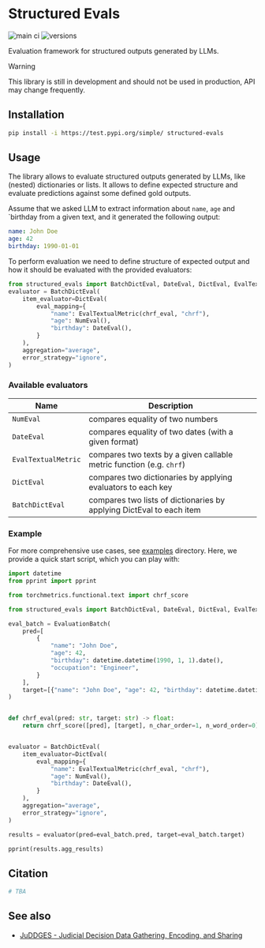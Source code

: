# Structured Evals

![main ci](https://github.com/binkjakub/structured-evals/actions/workflows/main.yml/badge.svg)
![versions](https://img.shields.io/badge/Python-3.10%20|%203.11%20|%203.12-blue)

Evaluation framework for structured outputs generated by LLMs.

> [!WARNING]
> This library is still in development and should not be used in production, API may change frequently.

## Installation

```bash
pip install -i https://test.pypi.org/simple/ structured-evals
```

## Usage
The library allows to evaluate structured outputs generated by LLMs, like (nested) dictionaries or lists.
It allows to define expected structure and evaluate predictions against some defined gold outputs.

Assume that we asked LLM to extract information about `name`, `age` and `birthday from a given text, and it generated the following output:
```yaml
name: John Doe
age: 42
birthday: 1990-01-01
```

To perform evaluation we need to define structure of expected output and how it should be evaluated with the provided evaluators:
```python
from structured_evals import BatchDictEval, DateEval, DictEval, EvalTextualMetric, EvaluationBatch, NumEval
evaluator = BatchDictEval(
    item_evaluator=DictEval(
        eval_mapping={
            "name": EvalTextualMetric(chrf_eval, "chrf"),
            "age": NumEval(),
            "birthday": DateEval(),
        }
    ),
    aggregation="average",
    error_strategy="ignore",
)
```

### Available evaluators
| Name                | Description                                                          |
|---------------------|----------------------------------------------------------------------|
| `NumEval`           | compares equality of two numbers                                     |
| `DateEval`          | compares equality of two dates (with a given format)                 |
| `EvalTextualMetric` | compares two texts by a given callable metric function (e.g. `chrf`) |
| `DictEval`          | compares two dictionaries by applying evaluators to each key         |
| `BatchDictEval`     | compares two lists of dictionaries by applying DictEval to each item |


### Example
For more comprehensive use cases, see [examples](examples) directory. Here, we provide a quick start script, which you can play with:

```python
import datetime
from pprint import pprint

from torchmetrics.functional.text import chrf_score

from structured_evals import BatchDictEval, DateEval, DictEval, EvalTextualMetric, EvaluationBatch, NumEval

eval_batch = EvaluationBatch(
    pred=[
        {
            "name": "John Doe",
            "age": 42,
            "birthday": datetime.datetime(1990, 1, 1).date(),
            "occupation": "Engineer",
        }
    ],
    target=[{"name": "John Doe", "age": 42, "birthday": datetime.datetime(1991, 1, 2).date()}],
)


def chrf_eval(pred: str, target: str) -> float:
    return chrf_score([pred], [target], n_char_order=1, n_word_order=0).item()  # type: ignore


evaluator = BatchDictEval(
    item_evaluator=DictEval(
        eval_mapping={
            "name": EvalTextualMetric(chrf_eval, "chrf"),
            "age": NumEval(),
            "birthday": DateEval(),
        }
    ),
    aggregation="average",
    error_strategy="ignore",
)

results = evaluator(pred=eval_batch.pred, target=eval_batch.target)

pprint(results.agg_results)
```

## Citation

```bibtex
# TBA
```

## See also

* [JuDDGES - Judicial Decision Data Gathering, Encoding, and Sharing](https://github.com/pwr-ai/JuDDGES)
